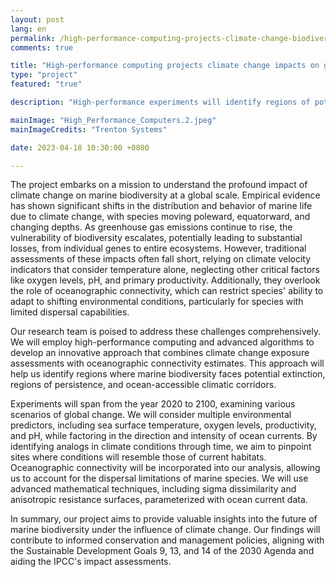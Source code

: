 ```yaml
---
layout: post
lang: en
permalink: /high-performance-computing-projects-climate-change-biodiversity/
comments: true

title: "High-performance computing projects climate change impacts on global marine biodiversity"
type: "project"
featured: "true"

description: "High-performance experiments will identify regions of potential extinction, persistence and ocean-accessible, climatic corridors for marine biodiversity."

mainImage: "High_Performance_Computers.2.jpeg"
mainImageCredits: "Trenton Systems"

date: 2023-04-18 10:30:00 +0800

---
```


The project embarks on a mission to understand the profound impact of climate change on marine biodiversity at a global scale. Empirical evidence has shown significant shifts in the distribution and behavior of marine life due to climate change, with species moving poleward, equatorward, and changing depths. As greenhouse gas emissions continue to rise, the vulnerability of biodiversity escalates, potentially leading to substantial losses, from individual genes to entire ecosystems. However, traditional assessments of these impacts often fall short, relying on climate velocity indicators that consider temperature alone, neglecting other critical factors like oxygen levels, pH, and primary productivity. Additionally, they overlook the role of oceanographic connectivity, which can restrict species' ability to adapt to shifting environmental conditions, particularly for species with limited dispersal capabilities.

Our research team is poised to address these challenges comprehensively. We will employ high-performance computing and advanced algorithms to develop an innovative approach that combines climate change exposure assessments with oceanographic connectivity estimates. This approach will help us identify regions where marine biodiversity faces potential extinction, regions of persistence, and ocean-accessible climatic corridors. 

Experiments will span from the year 2020 to 2100, examining various scenarios of global change. We will consider multiple environmental predictors, including sea surface temperature, oxygen levels, productivity, and pH, while factoring in the direction and intensity of ocean currents. By identifying analogs in climate conditions through time, we aim to pinpoint sites where conditions will resemble those of current habitats. Oceanographic connectivity will be incorporated into our analysis, allowing us to account for the dispersal limitations of marine species. We will use advanced mathematical techniques, including sigma dissimilarity and anisotropic resistance surfaces, parameterized with ocean current data.

In summary, our project aims to provide valuable insights into the future of marine biodiversity under the influence of climate change. Our findings will contribute to informed conservation and management policies, aligning with the Sustainable Development Goals 9, 13, and 14 of the 2030 Agenda and aiding the IPCC's impact assessments.
